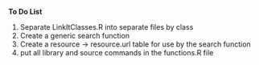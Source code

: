 **To Do List**

1. Separate LinkItClasses.R into separate files by class
1. Create a generic search function
1. Create a resource -> resource.url table for use by the search function
1. put all library and source commands in the functions.R file